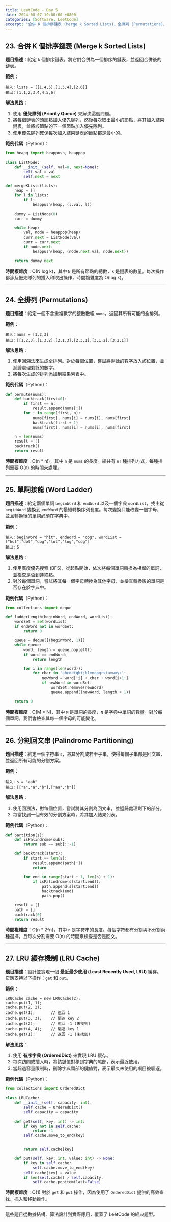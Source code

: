 ```yaml
---
title: LeetCode - Day 5
date: 2024-08-07 19:00:00 +0800
categories: [Software, LeetCode]
excerpt: "合併 K 個排序鏈表 (Merge k Sorted Lists)、全排列 (Permutations)、單詞接龍 (Word Ladder)、分割回文串 (Palindrome Partitioning)、LRU 緩存機制 (LRU Cache)"
---
```


## 23. **合併 K 個排序鏈表 (Merge k Sorted Lists)**
   **題目描述**：給定 `k` 個排序鏈表，將它們合併為一個排序的鏈表，並返回合併後的鏈表。

   **範例**：
   ```
   輸入：lists = [[1,4,5],[1,3,4],[2,6]]
   輸出：[1,1,2,3,4,4,5,6]
   ```

   **解法思路**：
   1. 使用 **優先隊列 (Priority Queue)** 來解決這個問題。
   2. 將每個鏈表的頭節點加入優先隊列，然後每次取出最小的節點，將其加入結果鏈表，並將該節點的下一個節點加入優先隊列。
   3. 使用優先隊列確保每次加入結果鏈表的節點都是最小的。

   **範例代碼**（Python）：
   ```python
   from heapq import heappush, heappop

   class ListNode:
       def __init__(self, val=0, next=None):
           self.val = val
           self.next = next

   def mergeKLists(lists):
       heap = []
       for l in lists:
           if l:
               heappush(heap, (l.val, l))

       dummy = ListNode(0)
       curr = dummy

       while heap:
           val, node = heappop(heap)
           curr.next = ListNode(val)
           curr = curr.next
           if node.next:
               heappush(heap, (node.next.val, node.next))

       return dummy.next
   ```

   **時間複雜度**：O(N log k)，其中 `N` 是所有節點的總數，`k` 是鏈表的數量。每次操作都涉及優先隊列的插入和取出操作，時間複雜度為 O(log k)。

---

## 24. **全排列 (Permutations)**
   **題目描述**：給定一個不含重複數字的整數數組 `nums`，返回其所有可能的全排列。

   **範例**：
   ```
   輸入：nums = [1,2,3]
   輸出：[[1,2,3],[1,3,2],[2,1,3],[2,3,1],[3,1,2],[3,2,1]]
   ```

   **解法思路**：
   1. 使用回溯法來生成全排列。對於每個位置，嘗試將剩餘的數字放入該位置，並遞歸處理剩餘的數字。
   2. 將每次生成的排列添加到結果列表中。

   **範例代碼**（Python）：
   ```python
   def permute(nums):
       def backtrack(first=0):
           if first == n:
               result.append(nums[:])
           for i in range(first, n):
               nums[first], nums[i] = nums[i], nums[first]
               backtrack(first + 1)
               nums[first], nums[i] = nums[i], nums[first]

       n = len(nums)
       result = []
       backtrack()
       return result
   ```

   **時間複雜度**：O(n * n!)，其中 `n` 是 `nums` 的長度。總共有 `n!` 種排列方式，每種排列需要 O(n) 的時間來處理。

---

## 25. **單詞接龍 (Word Ladder)**
   **題目描述**：給定兩個單詞 `beginWord` 和 `endWord` 以及一個字典 `wordList`，找出從 `beginWord` 變換到 `endWord` 的最短轉換序列長度。每次變換只能改變一個字母，並且轉換後的單詞必須在字典中。

   **範例**：
   ```
   輸入：beginWord = "hit", endWord = "cog", wordList = ["hot","dot","dog","lot","log","cog"]
   輸出：5
   ```

   **解法思路**：
   1. 使用廣度優先搜索 (BFS)，從起點開始，依次將每個單詞轉換為相鄰的單詞，並檢查是否到達終點。
   2. 對於每個單詞，嘗試將其每一個字母轉換為其他字母，並檢查轉換後的單詞是否存在於字典中。

   **範例代碼**（Python）：
   ```python
   from collections import deque

   def ladderLength(beginWord, endWord, wordList):
       wordSet = set(wordList)
       if endWord not in wordSet:
           return 0

       queue = deque([(beginWord, 1)])
       while queue:
           word, length = queue.popleft()
           if word == endWord:
               return length

           for i in range(len(word)):
               for char in 'abcdefghijklmnopqrstuvwxyz':
                   newWord = word[:i] + char + word[i+1:]
                   if newWord in wordSet:
                       wordSet.remove(newWord)
                       queue.append((newWord, length + 1))

       return 0
   ```

   **時間複雜度**：O(M * N)，其中 `M` 是單詞的長度，`N` 是字典中單詞的數量。對於每個單詞，我們會檢查其每一個字母的可能變化。

---

## 26. **分割回文串 (Palindrome Partitioning)**
   **題目描述**：給定一個字符串 `s`，將其分割成若干子串，使得每個子串都是回文串，並返回所有可能的分割方案。

   **範例**：
   ```
   輸入：s = "aab"
   輸出：[["a","a","b"],["aa","b"]]
   ```

   **解法思路**：
   1. 使用回溯法，對每個位置，嘗試將其分割為回文串，並遞歸處理剩下的部分。
   2. 每當找到一個有效的分割方案時，將其加入結果列表。

   **範例代碼**（Python）：
   ```python
   def partition(s):
       def isPalindrome(sub):
           return sub == sub[::-1]

       def backtrack(start):
           if start == len(s):
               result.append(path[:])
               return

           for end in range(start + 1, len(s) + 1):
               if isPalindrome(s[start:end]):
                   path.append(s[start:end])
                   backtrack(end)
                   path.pop()

       result = []
       path = []
       backtrack(0)
       return result
   ```

   **時間複雜度**：O(n * 2^n)，其中 `n` 是字符串的長度。每個字符都有分割與不分割兩種選擇，且每次分割需要 O(n) 的時間來檢查是否是回文。

---

## 27. **LRU 緩存機制 (LRU Cache)**
   **題目描述**：設計並實現一個 **最近最少使用 (Least Recently Used, LRU)** 緩存。它應支持以下操作：`get` 和 `put`。

   **範例**：
   ```
   LRUCache cache = new LRUCache(2);
   cache.put(1, 1);
   cache.put(2, 2);
   cache.get(1);       // 返回 1
   cache.put(3, 3);    // 驅逐 key 2
   cache.get(2);       // 返回 -1 (未找到)
   cache.put(4, 4);    // 驅逐 key 1
   cache.get(1);       // 返回 -1 (未找到)
   ```

   **解法思路**：
   1. 使用 **有序字典 (OrderedDict)** 來實現 LRU 緩存。
   2. 每次訪問或插入時，將該鍵值對移到字典的尾部，表示最近使用。
   3. 當超過容量限制時，刪除字典頭部的鍵值對，表示最久未使用的項目被驅逐。

   **範例代碼**（Python）：
   ```python
   from collections import OrderedDict

   class LRUCache:
       def __init__(self, capacity: int):
           self.cache = OrderedDict()
           self.capacity = capacity

       def get(self, key: int) -> int:
           if key not in self.cache:
               return -1
           self.cache.move_to_end(key)


           return self.cache[key]

       def put(self, key: int, value: int) -> None:
           if key in self.cache:
               self.cache.move_to_end(key)
           self.cache[key] = value
           if len(self.cache) > self.capacity:
               self.cache.popitem(last=False)
   ```

   **時間複雜度**：O(1) 對於 `get` 和 `put` 操作，因為使用了 `OrderedDict` 提供的高效查找、插入和移動操作。

---

這些題目從數據結構、算法設計到實際應用，覆蓋了 LeetCode 的經典題型。
